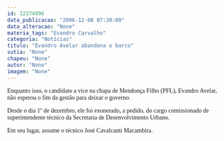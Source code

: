 ```yaml
---
id: 12374996
data_publicacao: "2006-12-08 07:30:00"
data_alteracao: "None"
materia_tags: "Evandro Carvalho"
categoria: "Notícias"
titulo: "Evandro Avelar abandona o barco"
sutia: "None"
chapeu: "None"
autor: "None"
imagem: "None"
---
```

<p><P><FONT face=Verdana>Enquanto isso, o candidato a vice na chapa de Mendonça Filho (PFL), Evandro Avelar, não esperou o fim da gestão para deixar o governo.</FONT></P></p>
<p><P><FONT face=Verdana>Desde o dia 1º de dezembro, ele foi exonerado, a pedido, do cargo comissionado de superintendente técnico da Secretaria de Desenvolvimento Urbano. </FONT></P></p>
<p><P><FONT face=Verdana>Em seu lugar, assume o técnico José Cavalcanti Macambira.</FONT></P> </p>
